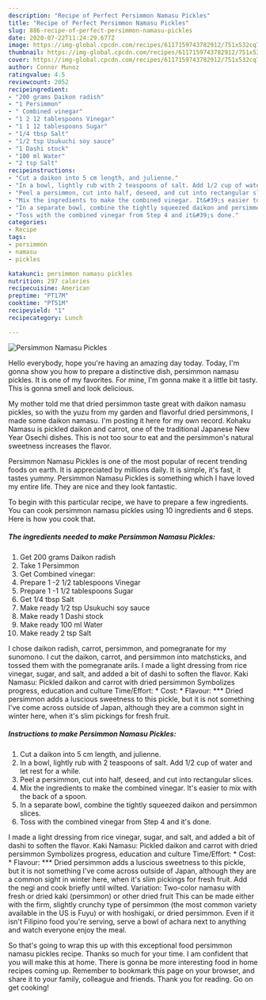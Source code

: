 ```yaml
---
description: "Recipe of Perfect Persimmon Namasu Pickles"
title: "Recipe of Perfect Persimmon Namasu Pickles"
slug: 886-recipe-of-perfect-persimmon-namasu-pickles
date: 2020-07-22T11:24:29.677Z
image: https://img-global.cpcdn.com/recipes/6117159743782912/751x532cq70/persimmon-namasu-pickles-recipe-main-photo.jpg
thumbnail: https://img-global.cpcdn.com/recipes/6117159743782912/751x532cq70/persimmon-namasu-pickles-recipe-main-photo.jpg
cover: https://img-global.cpcdn.com/recipes/6117159743782912/751x532cq70/persimmon-namasu-pickles-recipe-main-photo.jpg
author: Connor Munoz
ratingvalue: 4.5
reviewcount: 2052
recipeingredient:
- "200 grams Daikon radish"
- "1 Persimmon"
- " Combined vinegar"
- "1 2 12 tablespoons Vinegar"
- "1 1 12 tablespoons Sugar"
- "1/4 tbsp Salt"
- "1/2 tsp Usukuchi soy sauce"
- "1 Dashi stock"
- "100 ml Water"
- "2 tsp Salt"
recipeinstructions:
- "Cut a daikon into 5 cm length, and julienne."
- "In a bowl, lightly rub with 2 teaspoons of salt. Add 1/2 cup of water and let rest for a while."
- "Peel a persimmon, cut into half, deseed, and cut into rectangular slices."
- "Mix the ingredients to make the combined vinegar. It&#39;s easier to mix with the back of a spoon."
- "In a separate bowl, combine the tightly squeezed daikon and persimmon slices."
- "Toss with the combined vinegar from Step 4 and it&#39;s done."
categories:
- Recipe
tags:
- persimmon
- namasu
- pickles

katakunci: persimmon namasu pickles 
nutrition: 297 calories
recipecuisine: American
preptime: "PT17M"
cooktime: "PT51M"
recipeyield: "1"
recipecategory: Lunch

---
```



![Persimmon Namasu Pickles](https://img-global.cpcdn.com/recipes/6117159743782912/751x532cq70/persimmon-namasu-pickles-recipe-main-photo.jpg)

Hello everybody, hope you're having an amazing day today. Today, I'm gonna show you how to prepare a distinctive dish, persimmon namasu pickles. It is one of my favorites. For mine, I'm gonna make it a little bit tasty. This is gonna smell and look delicious.

My mother told me that dried persimmon taste great with daikon namasu pickles, so with the yuzu from my garden and flavorful dried persimmons, I made some daikon namasu. I&#39;m posting it here for my own record. Kohaku Namasu is pickled daikon and carrot, one of the traditional Japanese New Year Osechi dishes. This is not too sour to eat and the persimmon&#39;s natural sweetness increases the flavor.

Persimmon Namasu Pickles is one of the most popular of recent trending foods on earth. It is appreciated by millions daily. It is simple, it's fast, it tastes yummy. Persimmon Namasu Pickles is something which I have loved my entire life. They are nice and they look fantastic.


To begin with this particular recipe, we have to prepare a few ingredients. You can cook persimmon namasu pickles using 10 ingredients and 6 steps. Here is how you cook that.

<!--inarticleads1-->

##### The ingredients needed to make Persimmon Namasu Pickles:

1. Get 200 grams Daikon radish
1. Take 1 Persimmon
1. Get  Combined vinegar:
1. Prepare 1 -2 1/2 tablespoons Vinegar
1. Prepare 1 -1 1/2 tablespoons Sugar
1. Get 1/4 tbsp Salt
1. Make ready 1/2 tsp Usukuchi soy sauce
1. Make ready 1 Dashi stock
1. Make ready 100 ml Water
1. Make ready 2 tsp Salt


I chose daikon radish, carrot, persimmon, and pomegranate for my sunomono. I cut the daikon, carrot, and persimmon into matchsticks, and tossed them with the pomegranate arils. I made a light dressing from rice vinegar, sugar, and salt, and added a bit of dashi to soften the flavor. Kaki Namasu: Pickled daikon and carrot with dried persimmon Symbolizes progress, education and culture Time/Effort: * Cost: * Flavour: *** Dried persimmon adds a luscious sweetness to this pickle, but it is not something I&#39;ve come across outside of Japan, although they are a common sight in winter here, when it&#39;s slim pickings for fresh fruit. 

<!--inarticleads2-->

##### Instructions to make Persimmon Namasu Pickles:

1. Cut a daikon into 5 cm length, and julienne.
1. In a bowl, lightly rub with 2 teaspoons of salt. Add 1/2 cup of water and let rest for a while.
1. Peel a persimmon, cut into half, deseed, and cut into rectangular slices.
1. Mix the ingredients to make the combined vinegar. It&#39;s easier to mix with the back of a spoon.
1. In a separate bowl, combine the tightly squeezed daikon and persimmon slices.
1. Toss with the combined vinegar from Step 4 and it&#39;s done.


I made a light dressing from rice vinegar, sugar, and salt, and added a bit of dashi to soften the flavor. Kaki Namasu: Pickled daikon and carrot with dried persimmon Symbolizes progress, education and culture Time/Effort: * Cost: * Flavour: *** Dried persimmon adds a luscious sweetness to this pickle, but it is not something I&#39;ve come across outside of Japan, although they are a common sight in winter here, when it&#39;s slim pickings for fresh fruit. Add the negi and cook briefly until wilted. Variation: Two-color namasu with fresh or dried kaki (persimmon) or other dried fruit This can be made either with the firm, slightly crunchy type of persimmon (the most common variety available in the US is Fuyu) or with hoshigaki, or dried persimmon. Even if it isn&#39;t Filipino food you&#39;re serving, serve a bowl of achara next to anything and watch everyone enjoy the meal. 

So that's going to wrap this up with this exceptional food persimmon namasu pickles recipe. Thanks so much for your time. I am confident that you will make this at home. There is gonna be more interesting food in home recipes coming up. Remember to bookmark this page on your browser, and share it to your family, colleague and friends. Thank you for reading. Go on get cooking!
